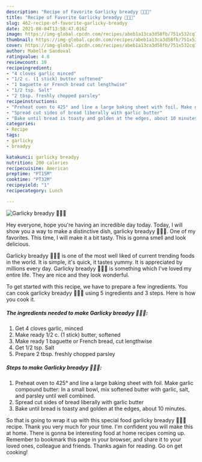 ```yaml
---
description: "Recipe of Favorite Garlicky breadyy 🥖🧄😅"
title: "Recipe of Favorite Garlicky breadyy 🥖🧄😅"
slug: 462-recipe-of-favorite-garlicky-breadyy
date: 2021-08-04T13:58:47.016Z
image: https://img-global.cpcdn.com/recipes/abeb1a13ca3d58fb/751x532cq70/garlicky-breadyy-🥖🧄😅-recipe-main-photo.jpg
thumbnail: https://img-global.cpcdn.com/recipes/abeb1a13ca3d58fb/751x532cq70/garlicky-breadyy-🥖🧄😅-recipe-main-photo.jpg
cover: https://img-global.cpcdn.com/recipes/abeb1a13ca3d58fb/751x532cq70/garlicky-breadyy-🥖🧄😅-recipe-main-photo.jpg
author: Mabelle Sandoval
ratingvalue: 4.8
reviewcount: 10
recipeingredient:
- "4 cloves garlic minced"
- "1/2 c. (1 stick) butter softened"
- "1 baguette or French bread cut lengthwise"
- "1/2 tsp. Salt"
- "2 tbsp. freshly chopped parsley"
recipeinstructions:
- "Preheat oven to 425° and line a large baking sheet with foil. Make garlic compound butter: In a small bowl, mix softened butter with garlic, salt, and parsley until well combined."
- "Spread cut sides of bread liberally with garlic butter"
- "Bake until bread is toasty and golden at the edges, about 10 minutes."
categories:
- Recipe
tags:
- garlicky
- breadyy

katakunci: garlicky breadyy 
nutrition: 200 calories
recipecuisine: American
preptime: "PT15M"
cooktime: "PT32M"
recipeyield: "1"
recipecategory: Lunch

---
```



![Garlicky breadyy 🥖🧄😅](https://img-global.cpcdn.com/recipes/abeb1a13ca3d58fb/751x532cq70/garlicky-breadyy-🥖🧄😅-recipe-main-photo.jpg)

Hey everyone, hope you're having an incredible day today. Today, I will show you a way to make a distinctive dish, garlicky breadyy 🥖🧄😅. One of my favorites. This time, I will make it a bit tasty. This is gonna smell and look delicious.



Garlicky breadyy 🥖🧄😅 is one of the most well liked of current trending foods in the world. It is simple, it's quick, it tastes yummy. It is appreciated by millions every day. Garlicky breadyy 🥖🧄😅 is something which I've loved my entire life. They are nice and they look wonderful.


To get started with this recipe, we have to prepare a few ingredients. You can cook garlicky breadyy 🥖🧄😅 using 5 ingredients and 3 steps. Here is how you cook it.

<!--inarticleads1-->

##### The ingredients needed to make Garlicky breadyy 🥖🧄😅:

1. Get 4 cloves garlic, minced
1. Make ready 1/2 c. (1 stick) butter, softened
1. Make ready 1 baguette or French bread, cut lengthwise
1. Get 1/2 tsp. Salt
1. Prepare 2 tbsp. freshly chopped parsley




<!--inarticleads2-->

##### Steps to make Garlicky breadyy 🥖🧄😅:

1. Preheat oven to 425° and line a large baking sheet with foil. Make garlic compound butter: In a small bowl, mix softened butter with garlic, salt, and parsley until well combined.
1. Spread cut sides of bread liberally with garlic butter
1. Bake until bread is toasty and golden at the edges, about 10 minutes.




So that is going to wrap it up with this special food garlicky breadyy 🥖🧄😅 recipe. Thank you very much for your time. I'm confident you will make this at home. There is gonna be interesting food at home recipes coming up. Remember to bookmark this page in your browser, and share it to your loved ones, colleague and friends. Thanks again for reading. Go on get cooking!
